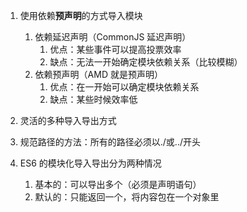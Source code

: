 1. 使用依赖**预声明**的方式导入模块
   1. 依赖延迟声明（CommonJS 延迟声明）
      1. 优点：某些事件可以提高投票效率
      2. 缺点：无法一开始确定模块依赖关系（比较模糊）
   2. 依赖预声明（AMD 就是预声明）
      1. 优点：在一开始可以确定模块依赖关系
      2. 缺点：某些时候效率低
2. 灵活的多种导入导出方式
3. 规范路径的方法：所有的路径必须以./或../开头

4. ES6 的模块化导入导出分为两种情况
   1. 基本的：可以导出多个（必须是声明语句）
   2. 默认的：只能返回一个，将内容包在一个对象里
